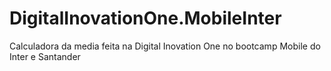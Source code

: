 # DigitalInovationOne.MobileInter
Calculadora da media feita na Digital Inovation One no bootcamp Mobile do Inter e Santander
